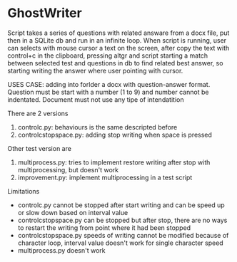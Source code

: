 # GhostWriter

Script takes a series of questions with related answare from a docx file, put then in a SQLite db and run in an infinite loop.
When script is running, user can selects with mouse cursor a text on the screen, after copy the text with control+c in the clipboard, pressing altgr and script starting a match between selected test and questions in db to find related best answer, so starting writing the answer where user pointing with cursor.

USES CASE: adding into forlder a docx with question-answer format. Question must be start with a number (1 to 9) and number cannot be indentated. Document must not use any tipe of intendatition

There are 2 versions
1) controlc.py: behaviours is the same descripted before
2) controlcstopspace.py: adding stop writing when space is pressed

Other test version are
1) multiprocess.py: tries to implement restore writing after stop with multiprocessing, but doesn't work
2) improvement.py: implement multiprocessing in a test script

Limitations
- controlc.py cannot be stopped after start writing and can be speed up or slow down based on interval value
- controlcstopspace.py can be stopped but after stop, there are no ways to restart the writing from point where it had been stopped
- controlcstopspace.py speeds of writing cannot be modified because of character loop, interval value doesn't work for single character speed
- multiprocess.py doesn't work
